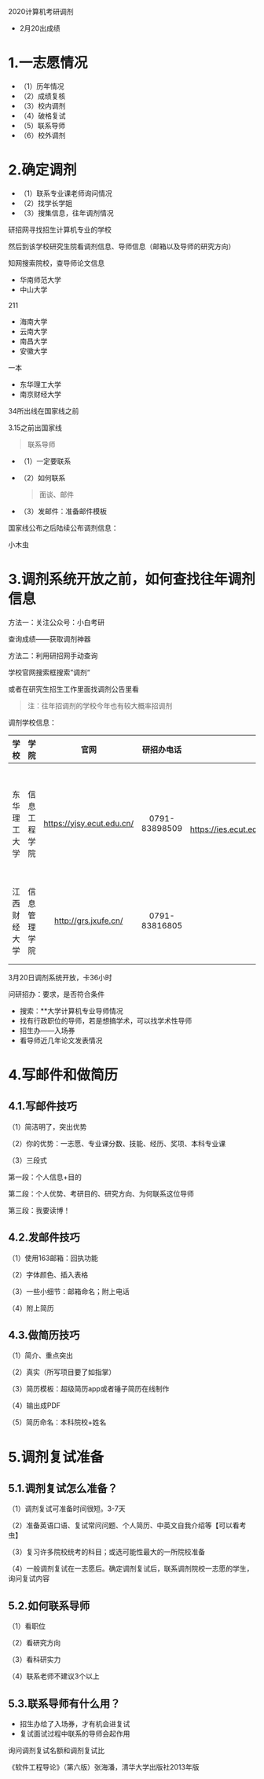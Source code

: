 2020计算机考研调剂

* 2月20出成绩

# 1.一志愿情况

* （1）历年情况
* （2）成绩复核
* （3）校内调剂
* （4）破格复试
* （5）联系导师
* （6）校外调剂

# 2.确定调剂

* （1）联系专业课老师询问情况
* （2）找学长学姐
* （3）搜集信息，往年调剂情况

研招网寻找招生计算机专业的学校

然后到该学校研究生院看调剂信息、导师信息（邮箱以及导师的研究方向）

知网搜索院校，查导师论文信息



* 华南师范大学
* 中山大学

211

* 海南大学
* 云南大学
* 南昌大学
* 安徽大学

一本

* 东华理工大学
* 南京财经大学



34所出线在国家线之前



3.15之前出国家线

> 联系导师

* （1）一定要联系

* （2）如何联系

  > 面谈、邮件

* （3）发邮件：准备邮件模板

国家线公布之后陆续公布调剂信息：

小木虫

# 3.调剂系统开放之前，如何查找往年调剂信息

方法一：关注公众号：小白考研

查询成绩——获取调剂神器

方法二：利用研招网手动查询

学校官网搜索框搜索”调剂“

或者在研究生招生工作里面找调剂公告里看





> 注：往年招调剂的学校今年也有较大概率招调剂



调剂学校信息：

|     学校     |     学院     |           官网            |  研招办电话   |                          导师                           | 邮箱                    | 研究方向                               | 电话        |
| :----------: | :----------: | :-----------------------: | :-----------: | :-----------------------------------------------------: | ----------------------- | -------------------------------------- | ----------- |
| 东华理工大学 | 信息工程学院 | https://yjsy.ecut.edu.cn/ | 0791-83898509 | 张军 https://ies.ecut.edu.cn/0d/b3/c2315a69043/page.htm | zhangjun_whu@whu.edu.cn | 计算机体系结构、高性能计算、大数据处理 | 15979129591 |
| 江西财经大学 | 信息管理学院 |   http://grs.jxufe.cn/    | 0791-83816805 |                                                         |                         |                                        |             |
|              |              |                           |               |                                                         |                         |                                        |             |
|              |              |                           |               |                                                         |                         |                                        |             |

3月20日调剂系统开放，卡36小时

问研招办：要求，是否符合条件



* 搜索：**大学计算机专业导师情况
* 找有行政职位的导师，若是想搞学术，可以找学术性导师
* 招生办——入场券
* 看导师近几年论文发表情况

# 4.写邮件和做简历

## 4.1.写邮件技巧

（1）简洁明了，突出优势

（2）你的优势：一志愿、专业课分数、技能、经历、奖项、本科专业课

（3）三段式

第一段：个人信息+目的

第二段：个人优势、考研目的、研究方向、为何联系这位导师

第三段：我要读博！



## 4.2.发邮件技巧

（1）使用163邮箱：回执功能

（2）字体颜色、插入表格

（3）一些小细节：邮箱命名；附上电话

（4）附上简历



## 4.3.做简历技巧

（1）简介、重点突出

（2）真实（所写项目要了如指掌）

（3）简历模板：超级简历app或者锤子简历在线制作

（4）输出成PDF

（5）简历命名：本科院校+姓名





# 5.调剂复试准备

## 5.1.调剂复试怎么准备？

（1）调剂复试可准备时间很短。3-7天

（2）准备英语口语、复试常问问题、个人简历、中英文自我介绍等【可以看考虫】

（3）复习许多院校统考的科目；或选可能性最大的一所院校准备

（4）一般调剂复试在一志愿后。确定调剂复试后，联系调剂院校一志愿的学生，询问复试内容

## 5.2.如何联系导师

（1）看职位

（2）看研究方向

（3）看科研实力

（4）联系老师不建议3个以上

 ## 5.3.联系导师有什么用？

* 招生办给了入场券，才有机会进复试
* 复试面试过程中联系的导师会起作用



询问调剂复试名额和调剂复试比



《软件工程导论》（第六版）张海潘，清华大学出版社2013年版







